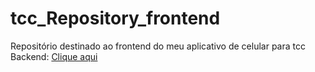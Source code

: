 # tcc_Repository_frontend
 Repositório destinado ao frontend do meu aplicativo de celular para tcc
Backend: [Clique aqui](https://github.com/xXLuisHenriqueXx/tcc_Repository_backend)
